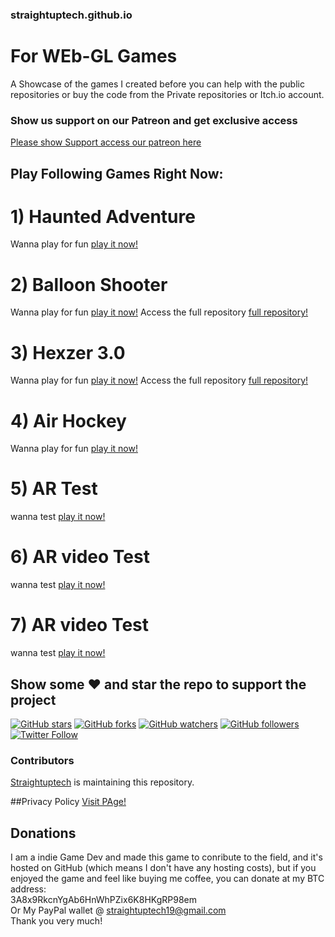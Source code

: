 ### straightuptech.github.io
# For WEb-GL Games

A Showcase of the games I created before you can help with the public repositories or buy the code from the 
Private repositories or Itch.io account.

### Show us support on our Patreon and get exclusive access
[Please show Support access our patreon here](https://www.patreon.com/thestraighuptech)


## Play Following Games Right Now:

# 1) Haunted Adventure
Wanna play for fun [play it now!](https://straightuptech.github.io/HauntedTest/)

# 2) Balloon Shooter
Wanna play for fun [play it now!](https://straightuptech.github.io/Balloon%20Shooter/)
Access the full repository [full repository!](https://github.com/straight-up-technologies/Bow-Shooter-Game)

# 3) Hexzer 3.0
Wanna play for fun [play it now!](https://straightuptech.github.io/Hexzer3.0/)
Access the full repository [full repository!](https://github.com/straight-up-technologies/Hexzer_Unity)

# 4) Air Hockey
Wanna play for fun [play it now!](https://straightuptech.github.io/AirHockey/)

# 5) AR Test
wanna test [play it now!](https://straightuptech.github.io/webTestAr/)

# 6) AR video Test
wanna test [play it now!](https://straightuptech.github.io/WebArVideo/)

# 7) AR video Test
wanna test [play it now!](https://straightuptech.github.io/pamphletTest/)

## Show some :heart: and star the repo to support the project

[![GitHub stars](https://img.shields.io/github/stars/straightuptech/straightuptech.github.io.svg?style=social&label=Star)](https://github.com/straightuptech/straightuptech.github.io/)
[![GitHub forks](https://img.shields.io/github/forks/straightuptech/straightuptech.github.io.svg?style=social&label=Fork)](https://github.com/straightuptech/straightuptech.github.io/fork) 
[![GitHub watchers](https://img.shields.io/github/watchers/straightuptech/straightuptech.github.io.svg?style=social&label=Watch)](https://github.com/straightuptech/straightuptech.github.io/)
[![GitHub followers](https://img.shields.io/github/followers/straightuptech.svg?style=social&label=Follow)](https://github.com/straightuptech/straightuptech.github.io/)  
[![Twitter Follow](https://img.shields.io/twitter/follow/Straightuptech7.svg?style=social)](https://twitter.com/Straightuptech7)

### Contributors

[Straightuptech](https://github.com/straightuptech/)  is maintaining this repository.

##Privacy Policy
[Visit PAge!](https://straightuptech980158192.wordpress.com/privacy-policy/)


## Donations
I am a indie Game Dev and made this game to conribute to the field, and it's hosted on GitHub (which means I don't have any hosting costs), 
but if you enjoyed the game and feel like buying me coffee, you can donate at my BTC address: 
<br>
3A8x9RkcnYgAb6HnWhPZix6K8HKgRP98em
<br>
Or My PayPal wallet @ straightuptech19@gmail.com
<br>
Thank you very much!

